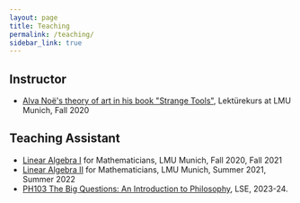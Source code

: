 ```yaml
---
layout: page
title: Teaching
permalink: /teaching/
sidebar_link: true
---
```


## Instructor
- [Alva Noë's theory of art in his book "Strange Tools"](https://lsf.verwaltung.uni-muenchen.de/qisserver/rds?state=verpublish&status=init&vmfile=no&publishid=822030&moduleCall=webInfo&publishConfFile=webInfo&publishSubDir=veranstaltung&fbclid=IwAR1BXuoHPh1eHylMTngb53gCFXbqBAZmHqq_mKACwipEblckl1pnOChUJOA), Lektürekurs at LMU Munich, Fall 2020
## Teaching Assistant
- [Linear Algebra I](https://www.mathematik.uni-muenchen.de/~bley/LinAlgWS2021.php) for Mathematicians, LMU Munich, Fall 2020, Fall 2021
- [Linear Algebra II](https://www.mathematik.uni-muenchen.de/~kpanagio/LA2122.php) for Mathematicians, LMU Munich, Summer 2021, Summer 2022
- [PH103 The Big Questions: An Introduction to Philosophy](https://www.lse.ac.uk/resources/calendar2020-2021/courseGuides/PH/2020_PH103.htm), LSE, 2023-24.

